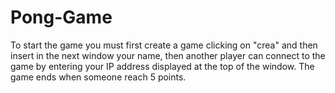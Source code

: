 # Pong-Game

To start the game you must first create a game clicking on "crea" and then insert in the next window 
your name, then another player can connect to the game by entering your IP address displayed at the 
top of the window.
The game ends when someone reach 5 points.
